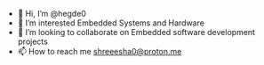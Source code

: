 - 👋 Hi, I’m @hegde0
- 👀 I’m interested Embedded Systems and Hardware
- 🤝 I’m looking to collaborate on Embedded software development projects
- 📫 How to reach me shreeesha0@proton.me

<!---
hegde0/hegde0 is a ✨ special ✨ repository because its `README.md` (this file) appears on your GitHub profile.
You can click the Preview link to take a look at your changes.
![Alt text](https://github.com/hegde0/hegde0/raw/main/download.png)


